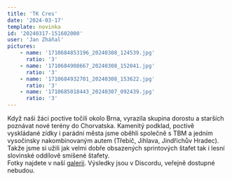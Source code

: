 ```yaml
---
title: 'TK Cres'
date: '2024-03-17'
template: novinka
id: '20240317-151602000'
user: 'Jan Zháňal'
pictures:
    - name: '1710684853196_20240308_124539.jpg'
      ratio: '3'
    - name: '1710684908667_20240308_152041.jpg'
      ratio: '3'
    - name: '1710684932701_20240308_153622.jpg'
      ratio: '3'
    - name: '1710685018443_20240307_092439.jpg'
      ratio: '3'
---
```

Když naši žáci poctive točili okolo Brna, vyrazila skupina dorostu a starších poznávat nové terény do Chorvatska. Kamenitý podklad, poctivě vyskládané zídky i parádní města jsme oběhli společně s TBM a jedním vysočinsky nakombinovaným autem (Třebíč, Jihlava, Jindřichův Hradec). Takže jsme si užili jak velmi dobře obsazených sprintových štafet tak i lesní slovinské oddílově smíšené štafety.  
Fotky najdete v naší [galerii](https://eu.zonerama.com/SKBrnoZabovresky/Album/11201796). Výsledky jsou v Discordu, veřejně dostupné nebudou.
